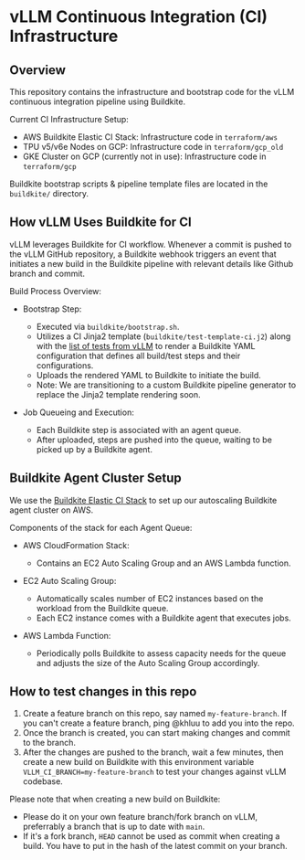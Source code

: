 # vLLM Continuous Integration (CI) Infrastructure

## Overview
This repository contains the infrastructure and bootstrap code for the vLLM continuous integration pipeline using Buildkite.

Current CI Infrastructure Setup:

- AWS Buildkite Elastic CI Stack: Infrastructure code in `terraform/aws`
- TPU v5/v6e Nodes on GCP: Infrastructure code in `terraform/gcp_old`
- GKE Cluster on GCP (currently not in use): Infrastructure code in `terraform/gcp`

Buildkite bootstrap scripts & pipeline template files are located in the `buildkite/` directory.

## How vLLM Uses Buildkite for CI
vLLM leverages Buildkite for CI workflow. Whenever a commit is pushed to the vLLM GitHub repository, a Buildkite webhook triggers an event that initiates a new build in the Buildkite pipeline with relevant details like Github branch and commit.

Build Process Overview:

- Bootstrap Step:
    - Executed via `buildkite/bootstrap.sh`.
    - Utilizes a CI Jinja2 template (`buildkite/test-template-ci.j2`) along with the [list of tests from vLLM](https://github.com/vllm-project/vllm/blob/main/.buildkite/test-pipeline.yaml) to render a Buildkite YAML configuration that defines all build/test steps and their configurations.
    - Uploads the rendered YAML to Buildkite to initiate the build.
    - Note: We are transitioning to a custom Buildkite pipeline generator to replace the Jinja2 template rendering soon.

- Job Queueing and Execution:
    - Each Buildkite step is associated with an agent queue.
    - After uploaded, steps are pushed into the queue, waiting to be picked up by a Buildkite agent.
    
## Buildkite Agent Cluster Setup
We use the [Buildkite Elastic CI Stack](https://github.com/buildkite/elastic-ci-stack-for-aws) to set up our autoscaling Buildkite agent cluster on AWS.

Components of the stack for each Agent Queue:

- AWS CloudFormation Stack:
    - Contains an EC2 Auto Scaling Group and an AWS Lambda function.

- EC2 Auto Scaling Group:
    - Automatically scales number of EC2 instances based on the workload from the Buildkite queue.
    - Each EC2 instance comes with a Buildkite agent that executes jobs.

- AWS Lambda Function:
    - Periodically polls Buildkite to assess capacity needs for the queue and adjusts the size of the Auto Scaling Group accordingly.

## How to test changes in this repo
1. Create a feature branch on this repo, say named `my-feature-branch`. If you can't create a feature branch, ping @khluu to add you into the repo.
2. Once the branch is created, you can start making changes and commit to the branch.
3. After the changes are pushed to the branch, wait a few minutes, then create a new build on Buildkite with this environment variable `VLLM_CI_BRANCH=my-feature-branch` to test your changes against vLLM codebase.

Please note that when creating a new build on Buildkite:
- Please do it on your own feature branch/fork branch on vLLM, preferrably a branch that is up to date with `main`.
- If it's a fork branch, `HEAD` cannot be used as commit when creating a build. You have to put in the hash of the latest commit on your branch. 
